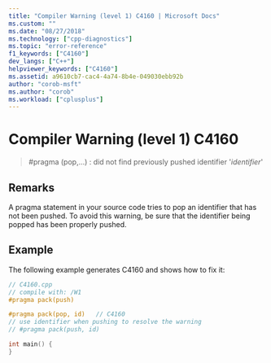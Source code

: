 ```yaml
---
title: "Compiler Warning (level 1) C4160 | Microsoft Docs"
ms.custom: ""
ms.date: "08/27/2018"
ms.technology: ["cpp-diagnostics"]
ms.topic: "error-reference"
f1_keywords: ["C4160"]
dev_langs: ["C++"]
helpviewer_keywords: ["C4160"]
ms.assetid: a9610cb7-cac4-4a74-8b4e-049030ebb92b
author: "corob-msft"
ms.author: "corob"
ms.workload: ["cplusplus"]
---
```

# Compiler Warning (level 1) C4160

> #pragma (pop,...) : did not find previously pushed identifier '*identifier*'

## Remarks

A pragma statement in your source code tries to pop an identifier that has not been pushed. To avoid this warning, be sure that the identifier being popped has been properly pushed.

## Example

The following example generates C4160 and shows how to fix it:

```cpp
// C4160.cpp
// compile with: /W1
#pragma pack(push)

#pragma pack(pop, id)   // C4160
// use identifier when pushing to resolve the warning
// #pragma pack(push, id)

int main() {
}
```